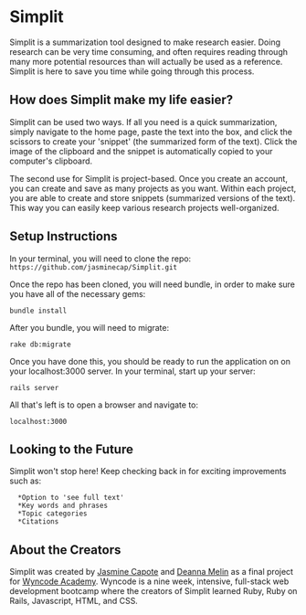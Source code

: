 # Simplit

Simplit is a summarization tool designed to make research easier. Doing research can be very time consuming, and often requires reading through many more potential resources than will actually be used as a reference. Simplit is here to save you time while going through this process.

## How does Simplit make my life easier?

Simplit can be used two ways. If all you need is a quick summarization, simply navigate to the home page, paste the text into the box, and click the scissors to create your 'snippet' (the summarized form of the text). Click the image of the clipboard and the snippet is automatically copied to your computer's clipboard.

The second use for Simplit is project-based. Once you create an account, you can create and save as many projects as you want. Within each project, you are able to create and store snippets (summarized versions of the text). This way you can easily keep various research projects well-organized.

## Setup Instructions

In your terminal, you will need to clone the repo:
`https://github.com/jasminecap/Simplit.git`

Once the repo has been cloned, you will need bundle, in order to make sure you have all of the necessary gems:

`bundle install`

After you bundle, you will need to migrate:

`rake db:migrate`

Once you have done this, you should be ready to run the application on on your localhost:3000 server. In your terminal, start up your server:

`rails server`

All that's left is to open a browser and navigate to:

`localhost:3000`

## Looking to the Future

Simplit won't stop here! Keep checking back in for exciting improvements such as:

```
  *Option to 'see full text'
  *Key words and phrases
  *Topic categories
  *Citations
```



## About the Creators

Simplit was created by [Jasmine Capote](https://www.linkedin.com/in/jasminecapote) and [Deanna Melin](https://www.linkedin.com/in/deannamelin) as a final project for [Wyncode Academy](http://wyncode.co/). Wyncode is a nine week, intensive, full-stack web development bootcamp where the creators of Simplit learned Ruby, Ruby on Rails, Javascript, HTML, and CSS.
